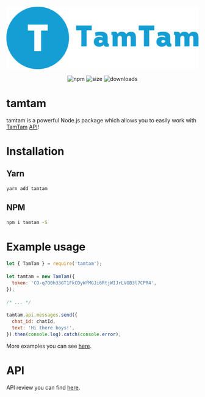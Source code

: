 <p align="center"><img src="tamtam.png"></p>

<p align="center">
<img alt="npm" src="https://img.shields.io/npm/v/tamtam.svg?style=for-the-badge">
<img alt="size" src="https://img.shields.io/bundlephobia/min/tamtam.svg?style=for-the-badge">
<img alt="downloads" src="https://img.shields.io/npm/dt/tamtam.svg?style=for-the-badge">
</p>

# tamtam

tamtam is a powerful Node.js package which allows you to easily work with [TamTam](https://tt.me) [API](https://dev.tamtam.chat)!

# Installation

## Yarn

```bash
yarn add tamtam
```

## NPM

```bash
npm i tamtam -S
```

# Example usage

```js
let { TamTam } = require('tamtam');

let tamtam = new TamTam({
  token: 'CO-q7O0h33GT1FkCDyWfMGJi6RtjWIJrLVGB3l7CPR4',
});

/* ... */

tamtam.api.messages.send({
  chat_id: chatId,
  text: 'Hi there boys!',
}).then(console.log).catch(console.error);
```

More examples you can see [here](examples/README.md).

# API

API review you can find [here](docs/README.md).
